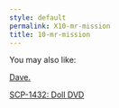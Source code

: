 ```yaml
---
style: default
permalink: X10-mr-mission
title: 10-mr-mission
---
```

You may also like:

[Dave.](http://scp-wiki.net/daveyoufool)

[SCP-1432: Doll DVD](http://scp-wiki.net/scp-1432)
